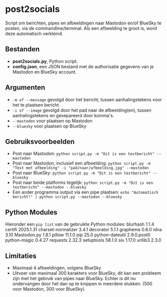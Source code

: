 # post2socials
Script om berichten, pipes en afbeeldingen naar Mastodon en/of BlueSky te posten, via de commandline/terminal. Als een afbeelding te groot is, word deze automatisch verkleind.

## Bestanden
* **post2socials.py**, Python script.
* **config.json**, een JSON bestand met de authorisatie gegevens van je Mastodon en BlueSky account.

## Argumenten
* ```-m of --message``` gevolgd door het bericht, tussen aanhalingstekens voor het te plaatsen bericht.
* ```-i of --image``` gevolgd door het pad naar de afbeelding(en), tussen aanhalingstekens en gesepareerd door komma's.
* ```--mastodon``` voor plaatsen op Mastodon
* ```--bluesky``` voor plaatsen op BlueSky

## Gebruiksvoorbeelden
* Post naar Mastodon: ```python script.py -m "Dit is een testbericht" --mastodon```
* Post naar Mastodon, inclusief een afbeelding: ```python script.py -m "Test met afbeelding" -i "pad/naar/afbeelding.jpg" --mastodon```
* Post naar BlueSky: ```python script.py -m "Dit is een testbericht" --bluesky```
* Post naar beide platforms tegelijk: ```python script.py -m "Dit is een testbericht" --mastodon --bluesky```
* Een ander programma output via een pipe plaatsen: ```echo "Automatisch bericht!" | python script.py --mastodon --bluesky```
  
## Python Modules
Hieronder een ```pip list``` van de gebruikte Python modules:
blurhash           1.1.4
certifi            2025.1.31
charset-normalizer 3.4.1
decorator          5.1.1
grapheme           0.6.0
idna               3.10
Mastodon.py        1.8.1
pillow             11.1.0
pip                25.0
python-dateutil    2.9.0.post0
python-magic       0.4.27
requests           2.32.3
setuptools         58.1.0
six                1.17.0
urllib3            2.3.0

## Limitaties
* Maximaal 4 afbeeldingen, volgens BlueSky
* Uitvoer van maximaal 300 karakters voor BlueSky, dit kan een probleem zijn met het gebruik van pipes naar BlueSky. Echter is dit nu ondervangen door het dan op te knippen in meerdere stukken. (500 voor Mastodon, 300 voor BlueSky).

